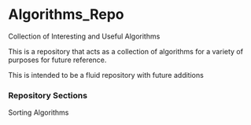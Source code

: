 # Algorithms_Repo
Collection of Interesting and Useful Algorithms


This is a repository that acts as a collection of algorithms for a variety of purposes for future reference.

This is intended to be a fluid repository with future additions




### Repository Sections

Sorting Algorithms
